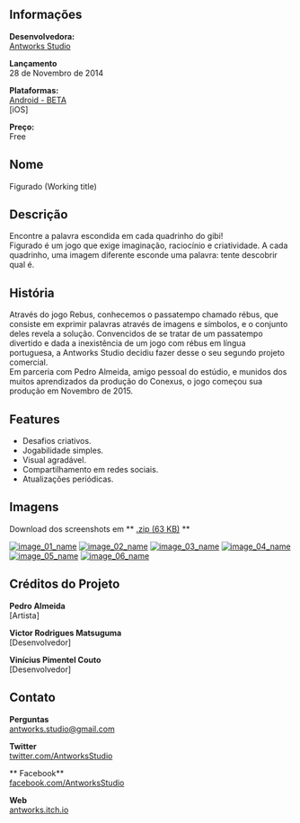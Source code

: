 ## Informações

**Desenvolvedora:**  
[Antworks Studio](https://http://antworksstudio.github.io/presskit)

**Lançamento**  
28 de Novembro de 2014

**Plataformas:**  
[Android - BETA](https://play.google.com/apps/testing/com.Antworks.rebus)  
[iOS]

**Preço:**  
Free

## Nome
Figurado (Working title)

## Descrição

Encontre a palavra escondida em cada quadrinho do gibi!  
Figurado é um jogo que exige imaginação, raciocínio e criatividade. A cada quadrinho, uma imagem diferente esconde uma palavra: tente descobrir qual é.  
  
    
	  

## História
Através do jogo Rebus, conhecemos o passatempo chamado rébus, que consiste em exprimir palavras através de imagens e símbolos, e o conjunto deles revela a solução. Convencidos de se tratar de um passatempo divertido e dada a inexistência de um jogo com rébus em língua portuguesa, a Antworks Studio decidiu fazer desse o seu segundo projeto comercial.  
Em parceria com Pedro Almeida, amigo pessoal do estúdio, e munidos dos muitos aprendizados da produção do Conexus, o jogo começou sua produção em Novembro de 2015.

## Features

* Desafios criativos.
* Jogabilidade simples.
* Visual agradável.
* Compartilhamento em redes sociais.
* Atualizações periódicas.

## Imagens

Download dos screenshots em ** [.zip (63 KB)](assets/images/images.zip "Images zip") **

[![image_01_name](assets/images/figurado_01.png)](assets/images/figurado_01.png)
[![image_02_name](assets/images/figurado_02.png)](assets/images/figurado_02.png)
[![image_03_name](assets/images/figurado_03.png)](assets/images/figurado_03.png)
[![image_04_name](assets/images/figurado_04.png)](assets/images/figurado_04.png)
[![image_05_name](assets/images/figurado_05.png)](assets/images/figurado_05.png)
[![image_06_name](assets/images/figurado_06.png)](assets/images/figurado_06.png)

## Créditos do Projeto

**Pedro Almeida**  
[Artista]

**Victor Rodrigues Matsuguma**  
[Desenvolvedor]

**Vinícius Pimentel Couto**  
[Desenvolvedor]

## Contato

**Perguntas**  
[antworks.studio@gmail.com][contact]

**Twitter**  
[twitter.com/AntworksStudio][twitter]

** Facebook**  
[facebook.com/AntworksStudio][facebook]

**Web**  
[antworks.itch.io][homepage]

<!--- =====================================================================  -->
<!--- Referenced links -->

[homepage]: http://antworks.itch.io "Antworks Studio"

[contact]: mailto:antworks.studio@gmail.com

<!--- Social -->

[twitter]: https://twitter.com/AntworksStudio
[facebook]: https://facebook.com/AntworksStudio
